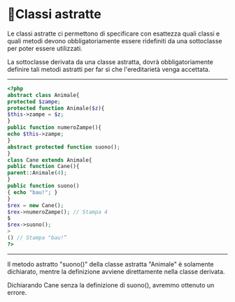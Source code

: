 # Classi astratte

Le classi astratte ci permettono
di specificare con esattezza quali classi e quali metodi devono
obbligatoriamente essere ridefiniti da una sottoclasse per
poter essere utilizzati.

La sottoclasse derivata da una classe astratta, dovrà
obbligatoriamente definire tali metodi astratti 
per far sì che l'ereditarietà venga accettata.


---

```php
<?php
abstract class Animale{
protected $zampe;
protected function Animale($z){
$this->zampe = $z;
}
public function numeroZampe(){
echo $this->zampe;
}
abstract protected function suono();
}
class Cane extends Animale{
public function Cane(){
parent::Animale(4);
}
public function suono()
{ echo "bau!"; }
}
$rex = new Cane();
$rex->numeroZampe(); // Stampa 4
$
$rex->suono();
>
() // Stampa "bau!”
?>
```

---

Il metodo astratto "suono()" della classe astratta
"Animale" è solamente dichiarato, mentre la definizione avviene
direttamente nella classe derivata.

Dichiarando Cane senza la definizione di suono(),
avremmo ottenuto un errore.